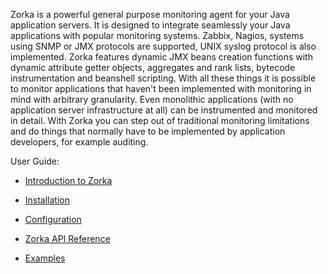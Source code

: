 Zorka is a powerful general purpose monitoring agent for your Java application servers. It is designed to
integrate seamlessly your Java applications with popular monitoring systems. Zabbix, Nagios, systems using
SNMP or JMX protocols are supported, UNIX syslog protocol is also implemented. Zorka features dynamic JMX
beans creation functions with dynamic attribute getter objects, aggregates and rank lists, bytecode
instrumentation and beanshell scripting. With all these things it is possible to monitor applications that
haven't been implemented with monitoring in mind with arbitrary granularity. Even monolithic applications
(with no application server infrastructure at all) can be instrumented and monitored in detail. With Zorka
you can step out of traditional monitoring limitations and do things that normally have to be implemented by
application developers, for example auditing.

User Guide:

* [Introduction to Zorka](Intro)

* [Installation](Installation)

* [Configuration](Configuring-Zorka)

* [Zorka API Reference](Zorka-API-reference)

* [Examples](Examples)

